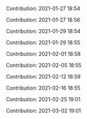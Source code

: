 Contribution: 2021-01-27 18:54

Contribution: 2021-01-27 18:56

Contribution: 2021-01-29 18:54

Contribution: 2021-01-29 18:55

Contribution: 2021-02-01 18:58

Contribution: 2021-02-05 18:55

Contribution: 2021-02-12 18:59

Contribution: 2021-02-16 18:55

Contribution: 2021-02-25 19:01

Contribution: 2021-03-02 19:01


